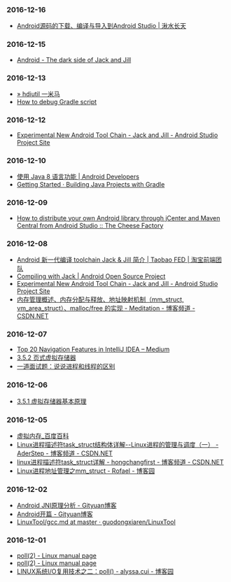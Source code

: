 ### 2016-12-16<br>
+ [Android源码的下载、编译与导入到Android Studio | 湫水长天](http://wl9739.github.io/2016/05/09/Android%E6%BA%90%E7%A0%81%E7%9A%84%E4%B8%8B%E8%BD%BD%E3%80%81%E7%BC%96%E8%AF%91%E4%B8%8E%E5%AF%BC%E5%85%A5%E5%88%B0Android-Studio/)<br>

### 2016-12-15<br>
+ [Android - The dark side of Jack and Jill](http://trickyandroid.com/the-dark-world-of-jack-and-jill/)<br>

### 2016-12-13<br>
+ [» hdiutil 一米马](http://www.1mima.com/tag/hdiutil/)<br>
+ [How to debug Gradle script](http://georgik.sinusgear.com/2014/06/23/how-to-debug-gradle-script/)<br>

### 2016-12-12<br>
+ [Experimental New Android Tool Chain - Jack and Jill - Android Studio Project Site](http://tools.android.com/tech-docs/jackandjill)<br>

### 2016-12-10<br>
+ [使用 Java 8 语言功能 | Android Developers](https://developer.android.com/guide/platform/j8-jack.html)<br>
+ [Getting Started · Building Java Projects with Gradle](https://spring.io/guides/gs/gradle/)<br>

### 2016-12-09<br>
+ [How to distribute your own Android library through jCenter and Maven Central from Android Studio :: The Cheese Factory](https://inthecheesefactory.com/blog/how-to-upload-library-to-jcenter-maven-central-as-dependency/en)<br>

### 2016-12-08<br>
+ [Android 新一代编译 toolchain Jack & Jill 简介 | Taobao FED | 淘宝前端团队](http://taobaofed.org/blog/2016/05/05/new-compiler-for-android/)<br>
+ [Compiling with Jack | Android Open Source Project](https://source.android.com/source/jack.html#the_jack_toolchain)<br>
+ [Experimental New Android Tool Chain - Jack and Jill - Android Studio Project Site](http://tools.android.com/tech-docs/jackandjill)<br>
+ [内存管理概述、内存分配与释放、地址映射机制（mm_struct, vm_area_struct）、malloc/free 的实现 - Meditation - 博客频道 - CSDN.NET](http://blog.csdn.net/jnu_simba/article/details/11757473)<br>

### 2016-12-07<br>
+ [Top 20 Navigation Features in IntelliJ IDEA – Medium](https://medium.com/@andrey_cheptsov/top-20-navigation-features-in-intellij-idea-ed8c17075880#.uiam2boex)<br>
+ [3.5.2 页式虚拟存储器](http://share.onlinesjtu.com/mod/tab/view.php?id=209)<br>
+ [​一道面试题：说说进程和线程的区别](http://mp.weixin.qq.com/s/f_OezOorxInJqzx8WT7x2g)<br>

### 2016-12-06<br>
+ [3.5.1 虚拟存储器基本原理](http://share.onlinesjtu.com/mod/tab/view.php?id=208)<br>

### 2016-12-05<br>
+ [虚拟内存_百度百科](http://baike.baidu.com/view/976.htm)<br>
+ [Linux进程描述符task_struct结构体详解--Linux进程的管理与调度（一） - AderStep - 博客频道 - CSDN.NET](http://blog.csdn.net/gatieme/article/details/51383272)<br>
+ [linux进程描述符task_struct详解 - hongchangfirst - 博客频道 - CSDN.NET](http://blog.csdn.net/hongchangfirst/article/details/7075026)<br>
+ [Linux进程地址管理之mm_struct - Rofael - 博客园](http://www.cnblogs.com/Rofael/archive/2013/04/13/3019153.html)<br>

### 2016-12-02<br>
+ [Android JNI原理分析 - Gityuan博客](http://gityuan.com/2016/05/28/android-jni/)<br>
+ [Android开篇 - Gityuan博客](http://gityuan.com/android/)<br>
+ [LinuxTool/gcc.md at master · guodongxiaren/LinuxTool](https://github.com/guodongxiaren/LinuxTool/blob/master/gcc.md)<br>

### 2016-12-01<br>
+ [poll(2) - Linux manual page](http://man7.org/linux/man-pages/man2/poll.2.html)<br>
+ [poll(2) - Linux manual page](http://man7.org/linux/man-pages/man2/poll.2.html)<br>
+ [LINUX系统I/O复用技术之二：poll() - alyssa.cui - 博客园](http://www.cnblogs.com/alyssaCui/archive/2013/04/01/2993886.html)<br>


